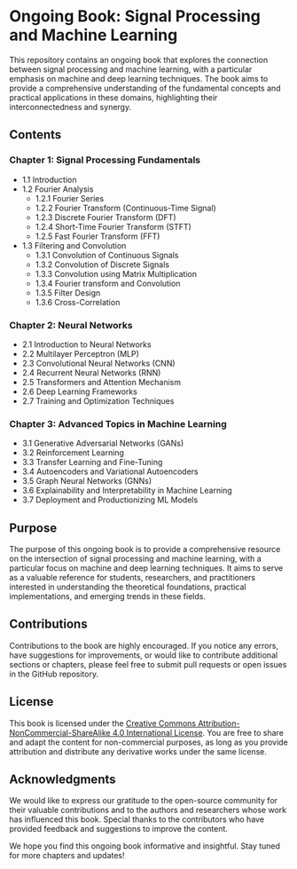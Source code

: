 # Ongoing Book: Signal Processing and Machine Learning

This repository contains an ongoing book that explores the connection between signal processing and machine learning, with a particular emphasis on machine and deep learning techniques. The book aims to provide a comprehensive understanding of the fundamental concepts and practical applications in these domains, highlighting their interconnectedness and synergy.

## Contents

### Chapter 1: Signal Processing Fundamentals
- 1.1 Introduction
- 1.2 Fourier Analysis
  - 1.2.1 Fourier Series
  - 1.2.2 Fourier Transform (Continuous-Time Signal)
  - 1.2.3 Discrete Fourier Transform (DFT)
  - 1.2.4 Short-Time Fourier Transform (STFT)
  - 1.2.5 Fast Fourier Transform (FFT)
- 1.3 Filtering and Convolution
  - 1.3.1 Convolution of Continuous Signals
  - 1.3.2 Convolution of Discrete Signals
  - 1.3.3 Convolution using Matrix Multiplication
  - 1.3.4 Fourier transform and Convolution
  - 1.3.5 Filter Design
  - 1.3.6 Cross-Correlation

### Chapter 2: Neural Networks
- 2.1 Introduction to Neural Networks
- 2.2 Multilayer Perceptron (MLP)
- 2.3 Convolutional Neural Networks (CNN)
- 2.4 Recurrent Neural Networks (RNN)
- 2.5 Transformers and Attention Mechanism
- 2.6 Deep Learning Frameworks
- 2.7 Training and Optimization Techniques

### Chapter 3: Advanced Topics in Machine Learning
- 3.1 Generative Adversarial Networks (GANs)
- 3.2 Reinforcement Learning
- 3.3 Transfer Learning and Fine-Tuning
- 3.4 Autoencoders and Variational Autoencoders
- 3.5 Graph Neural Networks (GNNs)
- 3.6 Explainability and Interpretability in Machine Learning
- 3.7 Deployment and Productionizing ML Models

## Purpose

The purpose of this ongoing book is to provide a comprehensive resource on the intersection of signal processing and machine learning, with a particular focus on machine and deep learning techniques. It aims to serve as a valuable reference for students, researchers, and practitioners interested in understanding the theoretical foundations, practical implementations, and emerging trends in these fields.

## Contributions

Contributions to the book are highly encouraged. If you notice any errors, have suggestions for improvements, or would like to contribute additional sections or chapters, please feel free to submit pull requests or open issues in the GitHub repository.

## License

This book is licensed under the [Creative Commons Attribution-NonCommercial-ShareAlike 4.0 International License](https://creativecommons.org/licenses/by-nc-sa/4.0/). You are free to share and adapt the content for non-commercial purposes, as long as you provide attribution and distribute any derivative works under the same license.

## Acknowledgments

We would like to express our gratitude to the open-source community for their valuable contributions and to the authors and researchers whose work has influenced this book. Special thanks to the contributors who have provided feedback and suggestions to improve the content.

We hope you find this ongoing book informative and insightful. Stay tuned for more chapters and updates!

